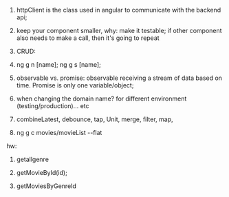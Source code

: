 1. httpClient is the class used in angular to communicate with the backend api;

2. keep your component smaller, why: make it testable; if other component also needs to make a call, then it's going to repeat

3. CRUD: 

4. ng g n [name]; ng g s [name];

5. observable vs. promise: observable receiving a stream of data based on time. 
    Promise is only one variable/object;

6. when changing the domain name? for different environment (testing/production)... etc

7. combineLatest, debounce,  tap, Unit, merge, filter, map, 

8. ng g c movies/movieList --flat

hw: 
1. getallgenre

2. getMovieById(id);

3. getMoviesByGenreId